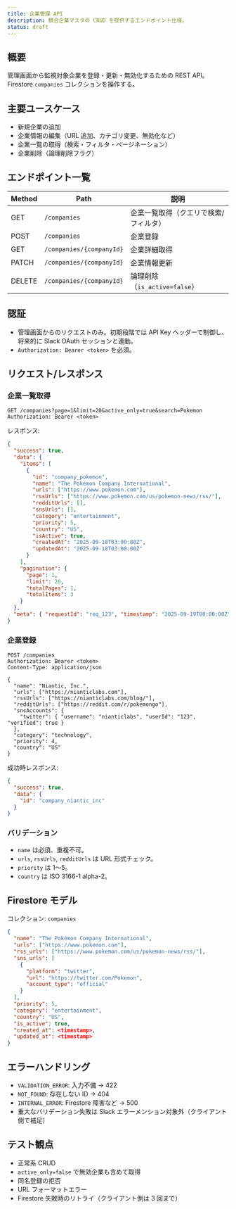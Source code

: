 ```yaml
---
title: 企業管理 API
description: 競合企業マスタの CRUD を提供するエンドポイント仕様。
status: draft
---
```


## 概要
管理画面から監視対象企業を登録・更新・無効化するための REST API。Firestore `companies` コレクションを操作する。

## 主要ユースケース
- 新規企業の追加
- 企業情報の編集（URL 追加、カテゴリ変更、無効化など）
- 企業一覧の取得（検索・フィルタ・ページネーション）
- 企業削除（論理削除フラグ）

## エンドポイント一覧
| Method | Path | 説明 |
|--------|------|------|
| GET | `/companies` | 企業一覧取得（クエリで検索/フィルタ） |
| POST | `/companies` | 企業登録 |
| GET | `/companies/{companyId}` | 企業詳細取得 |
| PATCH | `/companies/{companyId}` | 企業情報更新 |
| DELETE | `/companies/{companyId}` | 論理削除（`is_active=false`） |

## 認証
- 管理画面からのリクエストのみ。初期段階では API Key ヘッダーで制御し、将来的に Slack OAuth セッションと連動。
- `Authorization: Bearer <token>` を必須。

## リクエスト/レスポンス
### 企業一覧取得
```
GET /companies?page=1&limit=20&active_only=true&search=Pokemon
Authorization: Bearer <token>
```
レスポンス:
```json
{
  "success": true,
  "data": {
    "items": [
      {
        "id": "company_pokemon",
        "name": "The Pokémon Company International",
        "urls": ["https://www.pokemon.com"],
        "rssUrls": ["https://www.pokemon.com/us/pokemon-news/rss/"],
        "redditUrls": [],
        "snsUrls": [],
        "category": "entertainment",
        "priority": 5,
        "country": "US",
        "isActive": true,
        "createdAt": "2025-09-18T03:00:00Z",
        "updatedAt": "2025-09-18T03:00:00Z"
      }
    ],
    "pagination": {
      "page": 1,
      "limit": 20,
      "totalPages": 1,
      "totalItems": 3
    }
  },
  "meta": { "requestId": "req_123", "timestamp": "2025-09-19T00:00:00Z" }
}
```

### 企業登録
```
POST /companies
Authorization: Bearer <token>
Content-Type: application/json

{
  "name": "Niantic, Inc.",
  "urls": ["https://nianticlabs.com"],
  "rssUrls": ["https://nianticlabs.com/blog/"],
  "redditUrls": ["https://reddit.com/r/pokemongo"],
  "snsAccounts": {
    "twitter": { "username": "nianticlabs", "userId": "123", "verified": true }
  },
  "category": "technology",
  "priority": 4,
  "country": "US"
}
```

成功時レスポンス:
```json
{
  "success": true,
  "data": {
    "id": "company_niantic_inc"
  }
}
```

### バリデーション
- `name` は必須、重複不可。
- `urls`, `rssUrls`, `redditUrls` は URL 形式チェック。
- `priority` は 1〜5。
- `country` は ISO 3166-1 alpha-2。

## Firestore モデル
コレクション: `companies`
```json
{
  "name": "The Pokémon Company International",
  "urls": ["https://www.pokemon.com"],
  "rss_urls": ["https://www.pokemon.com/us/pokemon-news/rss/"],
  "sns_urls": [
    {
      "platform": "twitter",
      "url": "https://twitter.com/Pokemon",
      "account_type": "official"
    }
  ],
  "priority": 5,
  "category": "entertainment",
  "country": "US",
  "is_active": true,
  "created_at": <timestamp>,
  "updated_at": <timestamp>
}
```

## エラーハンドリング
- `VALIDATION_ERROR`: 入力不備 → 422
- `NOT_FOUND`: 存在しない ID → 404
- `INTERNAL_ERROR`: Firestore 障害など → 500
- 重大なバリデーション失敗は Slack エラーメンション対象外（クライアント側で補足）

## テスト観点
- 正常系 CRUD
- `active_only=false` で無効企業も含めて取得
- 同名登録の拒否
- URL フォーマットエラー
- Firestore 失敗時のリトライ（クライアント側は 3 回まで）


